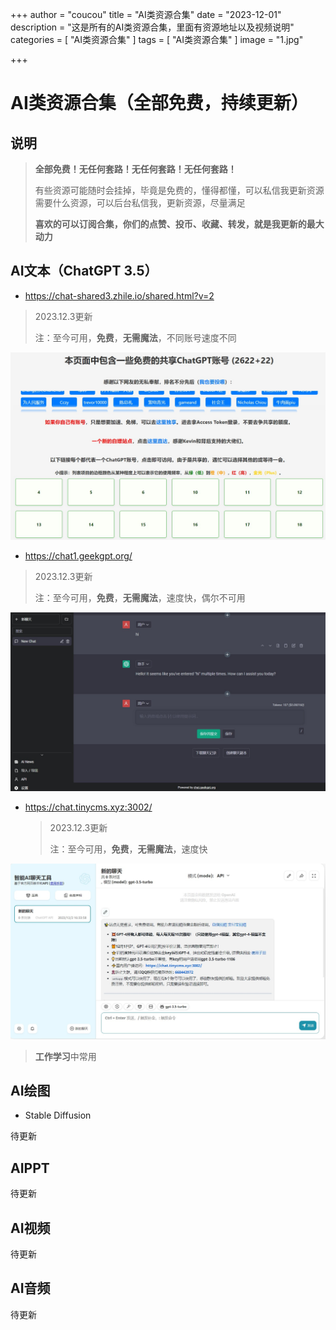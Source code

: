 +++
author = "coucou"
title = "AI类资源合集"
date = "2023-12-01"
description = "这是所有的AI类资源合集，里面有资源地址以及视频说明"
categories = [
    "AI类资源合集"
]
tags = [
    "AI类资源合集"
]
image = "1.jpg"

+++

# AI类资源合集（全部免费，持续更新）

## 说明

>**全部免费！无任何套路！无任何套路！无任何套路！**
>
>有些资源可能随时会挂掉，毕竟是免费的，懂得都懂，可以私信我更新资源
>需要什么资源，可以后台私信我，更新资源，尽量满足
>
>**喜欢的可以订阅合集，你们的点赞、投币、收藏、转发，就是我更新的最大动力**

## AI文本（ChatGPT 3.5）

* https://chat-shared3.zhile.io/shared.html?v=2    

> 2023.12.3更新
>
> 注：至今可用，**免费**，**无需魔法**，不同账号速度不同

![](2.jpg)



* https://chat1.geekgpt.org/   

> 2023.12.3更新
>
> 注：至今可用，**免费**，**无需魔法**，速度快，偶尔不可用

![](3.jpg)



* https://chat.tinycms.xyz:3002/ 

  > 2023.12.3更新
  >
  > 注：至今可用，**免费**，**无需魔法**，速度快

![](4.jpg)

>**工作学习**中常用

## AI绘图

* Stable Diffusion

待更新

## AIPPT

待更新

## AI视频

待更新

## AI音频

待更新
